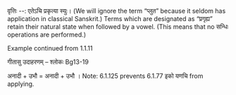 

वृत्तिः --: एतेऽचि प्रकृत्‍या स्‍युः। (We will ignore the term “प्लुत” because it seldom has application in classical Sanskrit.) Terms which are designated as “प्रगृह्य” retain their natural state when followed by a vowel. (This means that no सन्धिः operations are performed.) 


Example continued from 1.1.11


गीतासु उदाहरणम् – श्लोकः Bg13-19


अनादी + उभौ = अनादी + उभौ । Note: 6.1.125 prevents 6.1.77 इको यणचि from applying.

